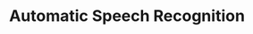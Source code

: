 ---
title: Automatic Speech Recognition
type: templates
order: 101
meta_title: 
meta_description: 
---
